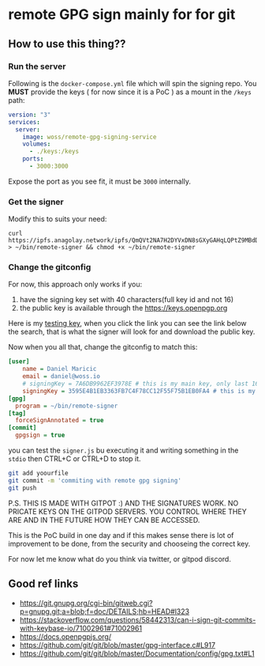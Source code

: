 # remote GPG sign mainly for for git

## How to use this thing??

### Run the server

Following is the `docker-compose.yml` file which will spin the signing repo. You **MUST** provide the keys ( for now since it is a PoC ) as a mount in the `/keys` path:

```yaml
version: "3"
services:
  server:
    image: woss/remote-gpg-signing-service
    volumes:
      - ./keys:/keys
    ports:
      - 3000:3000
```

Expose the port as you see fit, it must be `3000` internally.

### Get the signer

Modify this to suits your need:

```
curl https://ipfs.anagolay.network/ipfs/QmQVt2NA7H2DYVxDN8sGXyGAHqLQPtZ9MBdDWXitNz4dWf > ~/bin/remote-signer && chmod +x ~/bin/remote-signer
```

### Change the gitconfig

For now, this approach only works if you:

1. have the signing key set with 40 characters(full key id and not 16)
2. the public key is available through the https://keys.openpgp.org

Here is my [testing key](https://keys.openpgp.org/search?q=3595E4B1EB3363FB7C4F78CC12F55F75B1EB0FA4), when you click the link you can see the link below the search, that is what the signer will look for and download the public key.

Now when you all that, change the gitconfig to match this:

```ini
[user]
	name = Daniel Maricic
	email = daniel@woss.io
	# signingKey = 7A6DB9962EF3978E # this is my main key, only last 16 chars
	signingKey = 3595E4B1EB3363FB7C4F78CC12F55F75B1EB0FA4 # this is my new full length testing key for p2p git signing
[gpg]
  program = ~/bin/remote-signer
[tag]
  forceSignAnnotated = true
[commit]
  gpgsign = true
```

you can test the `signer.js` bu executing it and writing something in the `stdio` then CTRL+C or CTRL+D to stop it.

```sh
git add yoourfile
git commit -m 'commiting with remote gpg signing'
git push
```

P.S. THIS IS MADE WITH GITPOT :) AND THE SIGNATURES WORK. NO PRICATE KEYS ON THE GITPOD SERVERS. YOU CONTROL WHERE THEY ARE AND IN THE FUTURE HOW THEY CAN BE ACCESSED.

This is the PoC build in one day and if this makes sense there is lot of improvement to be done, from the security and chooseing the correct key.

For now let me know what do you think via twitter, or gitpod discord.

## Good ref links

- https://git.gnupg.org/cgi-bin/gitweb.cgi?p=gnupg.git;a=blob;f=doc/DETAILS;hb=HEAD#l323
- https://stackoverflow.com/questions/58442313/can-i-sign-git-commits-with-keybase-io/71002961#71002961
- https://docs.openpgpjs.org/
- https://github.com/git/git/blob/master/gpg-interface.c#L917
- https://github.com/git/git/blob/master/Documentation/config/gpg.txt#L1
